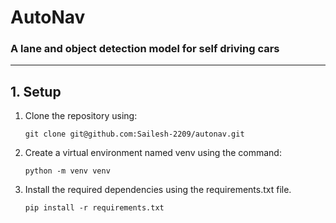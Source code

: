 # AutoNav

### A lane and object detection model for self driving cars

---

## 1. Setup

1. Clone the repository using:

    ```shell
    git clone git@github.com:Sailesh-2209/autonav.git
    ```
2. Create a virtual environment named venv using the command:
   ```shell
   python -m venv venv
   ```
3. Install the required dependencies using the requirements.txt file.
   ```shell
   pip install -r requirements.txt
   ```


